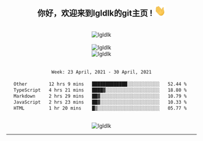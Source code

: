 <div align="center">
<h2> 你好，欢迎来到lgldlk的git主页 ! <img src="https://github.com/lgldlk/lgldlk/blob/main/gifs/Hi.gif" width="30px"></h2>
</div>

<div align="center">
 </br>
 <img src="http://aiitapp.cn:8091/?color=rgba(37,144,118,1)&shadowColor=rgba(12,16,20,1)&fontSize=120&&shadowOffsetX=9&shadowOffsetY=11" height="26px" alt="lgldlk" />
 </br>

   </br>
 <img src="https://github-readme-stats.vercel.app/api?username=lgldlk&show_icons=true&theme=gotham&locale=cn" alt="lgldlk" />
 

</br>

<img  src="http://github-readme-stats.vercel.app/api/top-langs/?username=lgldlk&show_icons=true&theme=gotham&locale=cn&layout=compact" alt="lgldlk"/>  
</br>
</br>

<!--START_SECTION:waka-->
```text
Week: 23 April, 2021 - 30 April, 2021

Other        12 hrs 9 mins   █████████████░░░░░░░░░░░░   52.44 % 
TypeScript   4 hrs 21 mins   ████▓░░░░░░░░░░░░░░░░░░░░   18.80 % 
Markdown     2 hrs 29 mins   ██▓░░░░░░░░░░░░░░░░░░░░░░   10.79 % 
JavaScript   2 hrs 23 mins   ██▓░░░░░░░░░░░░░░░░░░░░░░   10.33 % 
HTML         1 hr 20 mins    █▒░░░░░░░░░░░░░░░░░░░░░░░   05.77 % 
```
<!--END_SECTION:waka-->

 </br>
  <img src="https://visitor-badge.glitch.me/badge?page_id=lgldlk" alt="lgldlk" />
</div >
  
---

 

